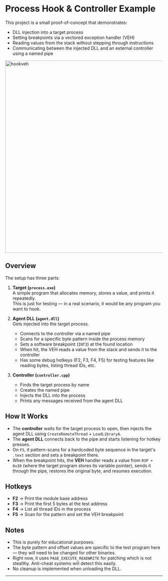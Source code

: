 # Process Hook & Controller Example

This project is a small proof-of-concept that demonstrates:
- DLL injection into a target process
- Setting breakpoints via a vectored exception handler (VEH)
- Reading values from the stack without stepping through instructions
- Communicating between the injected DLL and an external controller using a named pipe

<img width="1230" height="616" alt="hookveh" src="https://github.com/user-attachments/assets/03bbc2a2-608b-4d57-868f-993077eaa997" />

## Overview

The setup has three parts:

1. **Target (`process.exe`)**  
   A simple program that allocates memory, stores a value, and prints it repeatedly.  
   This is just for testing — in a real scenario, it would be any program you want to hook.

2. **Agent DLL (`agent.dll`)**  
   Gets injected into the target process.  
   - Connects to the controller via a named pipe  
   - Scans for a specific byte pattern inside the process memory  
   - Sets a software breakpoint (`INT3`) at the found location  
   - When hit, the VEH reads a value from the stack and sends it to the controller  
   - Has some debug hotkeys (F2, F3, F4, F5) for testing features like reading bytes, listing thread IDs, etc.

3. **Controller (`controller.cpp`)**  
   - Finds the target process by name  
   - Creates the named pipe  
   - Injects the DLL into the process  
   - Prints any messages received from the agent DLL

## How It Works

- The **controller** waits for the target process to open, then injects the agent DLL using `CreateRemoteThread` + `LoadLibraryA`.
- The **agent DLL** connects back to the pipe and starts listening for hotkey presses.
- On `F5`, it pattern-scans for a hardcoded byte sequence in the target's `.text` section and sets a breakpoint there.
- When the breakpoint hits, the **VEH** handler reads a value from `RSP + 0x30` (where the target program stores its variable pointer), sends it through the pipe, restores the original byte, and resumes execution.

## Hotkeys

- **F2** → Print the module base address  
- **F3** → Print the first 5 bytes at the test address  
- **F4** → List all thread IDs in the process  
- **F5** → Scan for the pattern and set the VEH breakpoint

## Notes

- This is purely for educational purposes.  
- The byte pattern and offset values are specific to the test program here — they will need to be changed for other binaries.  
- Right now, it uses `PAGE_EXECUTE_READWRITE` for patching which is not stealthy. Anti-cheat systems will detect this easily.  
- No cleanup is implemented when unloading the DLL.

---

